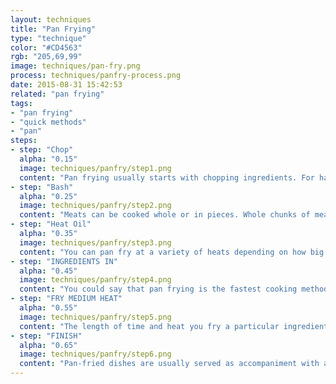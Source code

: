 ```yaml
---
layout: techniques
title: "Pan Frying" 
type: "technique"
color: "#CD4563"
rgb: "205,69,99"
image: techniques/pan-fry.png
process: techniques/panfry-process.png
date: 2015-08-31 15:42:53 
related: "pan frying"
tags:
- "pan frying"
- "quick methods"
- "pan"
steps: 
- step: "Chop"
  alpha: "0.15"
  image: techniques/panfry/step1.png
  content: "Pan frying usually starts with chopping ingredients. For harder vegetables, thinner strips or smaller cubes in are usually preferred for stir frying as smaller pieces cook through quicker."
- step: "Bash"
  alpha: "0.25"
  image: techniques/panfry/step2.png
  content: "Meats can be cooked whole or in pieces. Whole chunks of meat, like steaks are sometimes pounded to make them thinner (this is also so that they will cook through quicker)."
- step: "Heat Oil"
  alpha: "0.35"
  image: techniques/panfry/step3.png
  content: "You can pan fry at a variety of heats depending on how big you’ve cut your ingredients (lower heat for larger chunks or they will burn before they cook through, but medium high is usually quite versatile). The oil should be hot before you put the other ingredients in."
- step: "INGREDIENTS IN"
  alpha: "0.45"
  image: techniques/panfry/step4.png
  content: "You could say that pan frying is the fastest cooking method (If you don’t count microwaving as a cooking method). It’s important to keep an eye on the pan during the entire process, so that you can adjust the heat. You want to hear a sizzling sound, but not see any burning. "
- step: "FRY MEDIUM HEAT"
  alpha: "0.55"
  image: techniques/panfry/step5.png
  content: "The length of time and heat you fry a particular ingredient will depend on its thickness and also on how done you want it (this is especially true for meats). You can even use the high temperature of the pan to get a crispy crust on something, then finish the dish in the oven. "
- step: "FINISH"
  alpha: "0.65"
  image: techniques/panfry/step6.png
  content: "Pan-fried dishes are usually served as accompaniment with a starchy component, like potato, rice and pasta, but you can fry starches in a pan too.  Starches are usually pre-cooked before frying, or simmered with liquid after."
---
```

